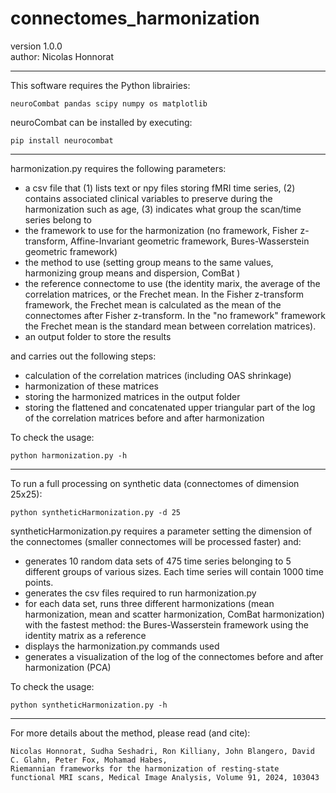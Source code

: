 # connectomes_harmonization
version 1.0.0  
author: Nicolas Honnorat

-------------------------------------------------------------------------------

This software requires the Python librairies: 

	neuroCombat pandas scipy numpy os matplotlib

neuroCombat can be installed by executing: 

	pip install neurocombat

-------------------------------------------------------------------------------

harmonization.py requires the following parameters: 
- a csv file that (1) lists text or npy files storing fMRI time series, (2) contains associated clinical variables to preserve during the harmonization such as age, (3) indicates what group the scan/time series belong to
- the framework to use for the harmonization (no framework, Fisher z-transform, Affine-Invariant geometric framework, Bures-Wasserstein geometric framework)
- the method to use (setting group means to the same values, harmonizing group means and dispersion, ComBat )
- the reference connectome to use (the identity marix, the average of the correlation matrices, or the Frechet mean. In the Fisher z-transform framework, the Frechet mean is calculated as the mean of the connectomes after Fisher z-transform. In the "no framework" framework the Frechet mean is the standard mean between correlation matrices).
- an output folder to store the results
 
and carries out the following steps: 
- calculation of the correlation matrices (including OAS shrinkage)
- harmonization of these matrices
- storing the harmonized matrices in the output folder
- storing the flattened and concatenated upper triangular part of the log of the correlation matrices before and after harmonization


To check the usage: 

	python harmonization.py -h


-------------------------------------------------------------------------------

To run a full processing on synthetic data (connectomes of dimension 25x25): 

	python syntheticHarmonization.py -d 25 
	
syntheticHarmonization.py requires a parameter setting the dimension of the connectomes (smaller connectomes will be processed faster) and: 
- generates 10 random data sets of 475 time series belonging to 5 different groups of various sizes. Each time series will contain 1000 time points.
- generates the csv files required to run harmonization.py 
- for each data set, runs three different harmonizations (mean harmonization, mean and scatter harmonization, ComBat harmonization) with the fastest method: the Bures-Wasserstein framework using the identity matrix as a reference
- displays the harmonization.py commands used
- generates a visualization of the log of the connectomes before and after harmonization (PCA)  

To check the usage: 

	python syntheticHarmonization.py -h

-------------------------------------------------------------------------------

For more details about the method, please read (and cite):

	Nicolas Honnorat, Sudha Seshadri, Ron Killiany, John Blangero, David C. Glahn, Peter Fox, Mohamad Habes,
	Riemannian frameworks for the harmonization of resting-state functional MRI scans, Medical Image Analysis, Volume 91, 2024, 103043
